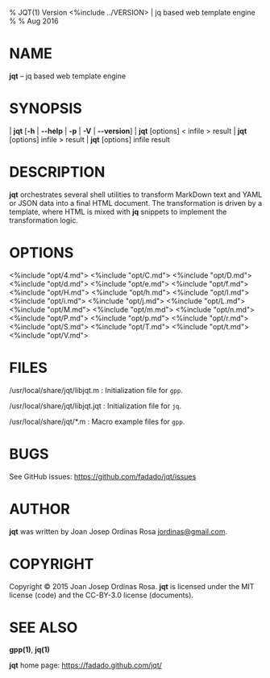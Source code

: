 % JQT(1) Version <%include ../VERSION> | jq based web template engine
%
% Aug 2016

# NAME

**jqt** – jq based web template engine

# SYNOPSIS

| **jqt** [**-h** | **--help** | **-p** | **-V** | **--version**]
| **jqt** [options] < infile > result
| **jqt** [options] infile > result
| **jqt** [options] infile result

# DESCRIPTION

**jqt** orchestrates several shell utilities to transform MarkDown text and
YAML or JSON data into a final HTML document. The transformation is driven by a template,
where HTML is mixed with **jq** snippets to implement the transformation logic.

# OPTIONS

<%include "opt/4.md">
<%include "opt/C.md">
<%include "opt/D.md">
<%include "opt/d.md">
<%include "opt/e.md">
<%include "opt/f.md">
<%include "opt/H.md">
<%include "opt/h.md">
<%include "opt/I.md">
<%include "opt/i.md">
<%include "opt/j.md">
<%include "opt/L.md">
<%include "opt/M.md">
<%include "opt/m.md">
<%include "opt/n.md">
<%include "opt/P.md">
<%include "opt/p.md">
<%include "opt/r.md">
<%include "opt/S.md">
<%include "opt/T.md">
<%include "opt/t.md">
<%include "opt/V.md">

# FILES

/usr/local/share/jqt/libjqt.m
:   Initialization file for `gpp`.

/usr/local/share/jqt/libjqt.jqt
:   Initialization file for `jq`.

/usr/local/share/jqt/\*.m
:   Macro example files for `gpp`.

# BUGS

See GitHub issues: <https://github.com/fadado/jqt/issues>

# AUTHOR

**jqt** was written by Joan Josep Ordinas Rosa <jordinas@gmail.com>.

# COPYRIGHT

Copyright © 2015 Joan Josep Ordinas Rosa.
**jqt** is licensed under the MIT license (code) and the CC-BY-3.0 license (documents).

# SEE ALSO

**gpp(1)**, **jq(1)**

**jqt** home page: <https://fadado.github.com/jqt/>
